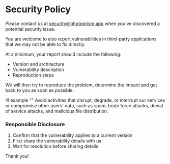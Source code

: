 # Security Policy

Please contact us at [security@photoprism.app](mailto:security@photoprism.app) when you've 
discovered a potential security issue.

You are welcome to also report vulnerabilities in third-party applications that we may not be able
to fix directly.

At a minimum, your report should include the following:

- Version and architecture
- Vulnerability description
- Reproduction steps

We will then try to reproduce the problem, determine the impact and get back to you as soon as possible.

!!! example ""
    Avoid activities that disrupt, degrade, or interrupt our services or compromise other users' data,
    such as spam, brute force attacks, denial of service attacks, and malicious file distribution.

### Responsible Disclosure ###

1. Confirm that the vulnerability applies to a current version
2. First share the vulnerability details with us
3. Wait for resolution before sharing details

Thank you!